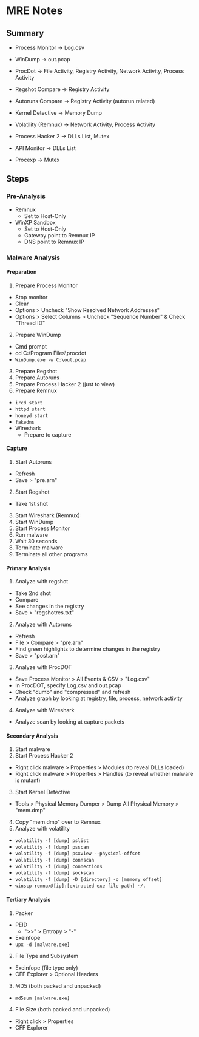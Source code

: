 # MRE Notes

## Summary

* Process Monitor -> Log.csv
* WinDump -> out.pcap
* ProcDot -> File Activity, Registry Activity, Network Activity, Process Activity

* Regshot Compare -> Registry Activity
* Autoruns Compare -> Registry Activity (autorun related)

* Kernel Detective -> Memory Dump
* Volatility (Remnux) -> Network Activity, Process Activity

* Process Hacker 2 -> DLLs List, Mutex
* API Monitor -> DLLs List
* Procexp -> Mutex

## Steps

### Pre-Analysis

* Remnux
  * Set to Host-Only
* WinXP Sandbox
  * Set to Host-Only
  * Gateway point to Remnux IP
  * DNS point to Remnux IP

### Malware Analysis

#### Preparation

1. Prepare Process Monitor
  * Stop monitor
  * Clear
  * Options > Uncheck "Show Resolved Network Addresses"
  * Options > Select Columns > Uncheck "Sequence Number" & Check "Thread ID"
2. Prepare WinDump
  * Cmd prompt
  * cd C:\Program Files\procdot
  * `WinDump.exe -w C:\out.pcap`
3. Prepare Regshot
4. Prepare Autoruns
5. Prepare Process Hacker 2 (just to view)
6. Prepare Remnux
  * `ircd start`
  * `httpd start`
  * `honeyd start`
  * `fakedns`
  * Wireshark
    * Prepare to capture

#### Capture

1. Start Autoruns
  * Refresh
  * Save > "pre.arn"
2. Start Regshot
  * Take 1st shot
3. Start Wireshark (Remnux)
4. Start WinDump
5. Start Process Monitor
6. Run malware
7. Wait 30 seconds
8. Terminate malware
9. Terminate all other programs

#### Primary Analysis

1. Analyze with regshot
  * Take 2nd shot
  * Compare
  * See changes in the registry
  * Save > "regshotres.txt"
2. Analyze with Autoruns
  * Refresh
  * File > Compare > "pre.arn"
  * Find green highlights to determine changes in the registry
  * Save > "post.arn"
3. Analyze with ProcDOT
  * Save Process Monitor > All Events & CSV > "Log.csv"
  * In ProcDOT, specify Log.csv and out.pcap
  * Check "dumb" and "compressed" and refresh
  * Analyze graph by looking at registry, file, process, network activity
4. Analyze with Wireshark
  * Analyze scan by looking at capture packets

#### Secondary Analysis

1. Start malware
2. Start Process Hacker 2
  * Right click malware > Properties > Modules (to reveal DLLs loaded)
  * Right click malware > Properties > Handles (to reveal whether malware is mutant)
3. Start Kernel Detective
  * Tools > Physical Memory Dumper > Dump All Physical Memory > "mem.dmp"
4. Copy "mem.dmp" over to Remnux
5. Analyze with volatility
  * `volatility -f [dump] pslist`
  * `volatility -f [dump] psscan`
  * `volatility -f [dump] psxview --physical-offset`
  * `volatility -f [dump] connscan`
  * `volatility -f [dump] connections`
  * `volatility -f [dump] sockscan`
  * `volatility -f [dump] -D [directory] -o [memory offset]`
  * `winscp remnux@[ip]:[extracted exe file path] ~/.`

#### Tertiary Analysis

1. Packer
  * PEID
    * ">>" > Entropy > "-"
  * Exeinfope
  * `upx -d [malware.exe]`
2. File Type and Subsystem
  * Exeinfope (file type only)
  * CFF Explorer > Optional Headers
3. MD5 (both packed and unpacked)
  * `md5sum [malware.exe]`
4. File Size (both packed and unpacked)
  * Right click > Properties
  * CFF Explorer

